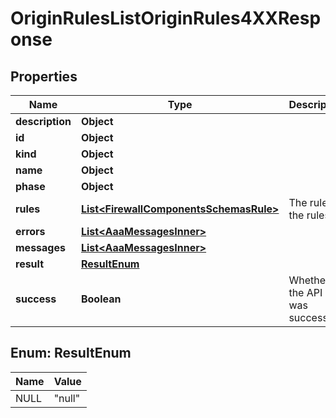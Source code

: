 

# OriginRulesListOriginRules4XXResponse


## Properties

| Name | Type | Description | Notes |
|------------ | ------------- | ------------- | -------------|
|**description** | **Object** |  |  [optional] |
|**id** | **Object** |  |  [optional] |
|**kind** | **Object** |  |  [optional] |
|**name** | **Object** |  |  [optional] |
|**phase** | **Object** |  |  [optional] |
|**rules** | [**List&lt;FirewallComponentsSchemasRule&gt;**](FirewallComponentsSchemasRule.md) | The rules in the ruleset. |  [optional] |
|**errors** | [**List&lt;AaaMessagesInner&gt;**](AaaMessagesInner.md) |  |  |
|**messages** | [**List&lt;AaaMessagesInner&gt;**](AaaMessagesInner.md) |  |  |
|**result** | [**ResultEnum**](#ResultEnum) |  |  |
|**success** | **Boolean** | Whether the API call was successful |  |



## Enum: ResultEnum

| Name | Value |
|---- | -----|
| NULL | &quot;null&quot; |



